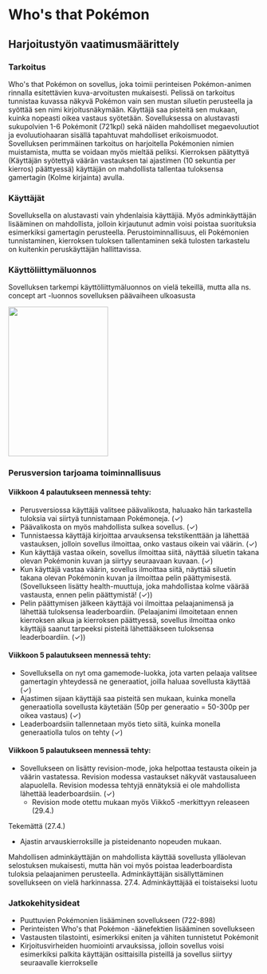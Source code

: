 # Who's that Pokémon
## Harjoitustyön vaatimusmäärittely

### Tarkoitus
Who's that Pokémon on sovellus, joka toimii perinteisen Pokémon-animen rinnalla esitettävien kuva-arvoitusten mukaisesti. Pelissä on tarkoitus tunnistaa kuvassa näkyvä Pokémon vain sen mustan siluetin perusteella ja syöttää sen nimi kirjoitusnäkymään. Käyttäjä saa pisteitä sen mukaan, kuinka nopeasti oikea vastaus syötetään. Sovelluksessa on alustavasti sukupolvien 1-6 Pokémonit (721kpl) sekä näiden mahdolliset megaevoluutiot ja evoluutiohaaran sisällä tapahtuvat mahdolliset erikoismuodot. Sovelluksen perimmäinen tarkoitus on harjoitella Pokémonien nimien muistamista, mutta se voidaan myös mieltää peliksi. Kierroksen päätyttyä (Käyttäjän syötettyä väärän vastauksen tai ajastimen (10 sekuntia per kierros) päättyessä) käyttäjän on mahdollista tallentaa tuloksensa gamertagin (Kolme kirjainta) avulla.

### Käyttäjät
Sovelluksella on alustavasti vain yhdenlaisia käyttäjiä. Myös adminkäyttäjän lisääminen on mahdollista, jolloin kirjautunut admin voisi poistaa suorituksia esimerkiksi gamertagin perusteella. Perustoiminnallisuus, eli Pokémonien tunnistaminen, kierroksen tuloksen tallentaminen sekä tulosten tarkastelu on kuitenkin peruskäyttäjän hallittavissa.

### Käyttöliittymäluonnos
Sovelluksen tarkempi käyttöliittymäluonnos on vielä tekeillä, mutta alla ns. concept art -luonnos sovelluksen päävaiheen ulkoasusta

<img src=https://github.com/anttinevalainen/ot-harjoitustyo/blob/main/dokumentaatio/concept.jpeg width="200" height="300">


### Perusversion tarjoama toiminnallisuus
#### Viikkoon 4 palautukseen mennessä tehty:
- Perusversiossa käyttäjä valitsee päävalikosta, haluaako hän tarkastella tuloksia vai siirtyä tunnistamaan Pokémoneja. (✓)
- Päävalikosta on myös mahdollista sulkea sovellus. (✓)
- Tunnistaessa käyttäjä kirjoittaa arvauksensa tekstikenttään ja lähettää vastauksen, jolloin sovellus ilmoittaa, onko vastaus oikein vai väärin. (✓)
- Kun käyttäjä vastaa oikein, sovellus ilmoittaa siitä, näyttää siluetin takana olevan Pokémonin kuvan ja siirtyy seuraavaan kuvaan. (✓)
- Kun käyttäjä vastaa väärin, sovellus ilmoittaa siitä, näyttää siluetin takana olevan Pokémonin kuvan ja ilmoittaa pelin päättymisestä.
(Sovellukseen lisätty health-muuttuja, joka mahdollistaa kolme väärää vastausta, ennen pelin päättymistä! (✓))
- Pelin päättymisen jälkeen käyttäjä voi ilmoittaa pelaajanimensä ja lähettää tuloksensa leaderboardiin.
(Pelaajanimi ilmoitetaan ennen kierroksen alkua ja kierroksen päättyessä, sovellus ilmoittaa onko käyttäjä saanut tarpeeksi pisteitä lähettääkseen tuloksensa leaderboardiin. (✓))

#### Viikkoon 5 palautukseen mennessä tehty:
- Sovelluksella on nyt oma gamemode-luokka, jota varten pelaaja valitsee gamertagin yhteydessä ne generaatiot, joilla haluaa sovellusta käyttää (✓)
- Ajastimen sijaan käyttäjä saa pisteitä sen mukaan, kuinka monella generaatiolla sovellusta käytetään (50p per generaatio = 50-300p per oikea vastaus) (✓)
- Leaderboardsiin tallennetaan myös tieto siitä, kuinka monella generaatiolla tulos on tehty (✓)

#### Viikkoon 5 palautukseen mennessä tehty:
- Sovellukseen on lisätty revision-mode, joka helpottaa testausta oikein ja väärin vastatessa. Revision modessa vastaukset näkyvät vastausalueen alapuolella. Revision modessa tehtyjä ennätyksiä ei ole mahdollista lähettää leaderboardsiin. (✓)
    - Revision mode otettu mukaan myös Viikko5 -merkittyyn releaseen (29.4.)

Tekemättä (27.4.)
- Ajastin arvauskierroksille ja pisteidenanto nopeuden mukaan.

Mahdollisen adminkäyttäjän on mahdollista käyttää sovellusta ylläolevan selostuksen mukaisesti, mutta hän voi myös poistaa leaderboardista tuloksia pelaajanimen perusteella. Adminkäyttäjän sisällyttäminen sovellukseen on vielä harkinnassa.
27.4. Adminkäyttäjää ei toistaiseksi luotu

### Jatkokehitysideat
- Puuttuvien Pokémonien lisääminen sovellukseen (722-898)
- Perinteisten Who's that Pokémon -äänefektien lisääminen sovellukseen
- Vastausten tilastointi, esimerkiksi eniten ja vähiten tunnistetut Pokémonit
- Kirjoitusvirheiden huomiointi arvauksissa, jolloin sovellus voisi esimerkiksi palkita käyttäjän osittaisilla pisteillä ja sovellus siirtyy seuraavalle kierrokselle
